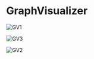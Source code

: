 # GraphVisualizer

![GV1](https://user-images.githubusercontent.com/69141660/181309186-69218d74-c88e-43f0-b33b-9935742cddee.PNG)


![GV3](https://user-images.githubusercontent.com/69141660/183122984-11940e21-fa37-44f4-869d-137e936bee1e.PNG)



![GV2](https://user-images.githubusercontent.com/69141660/183122606-63987d28-fd52-40bc-a994-475c7a8c8133.PNG)
